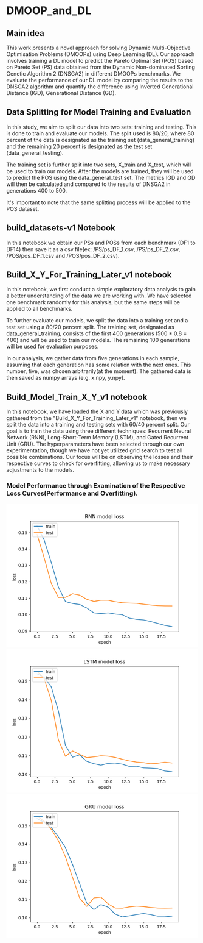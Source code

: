 # DMOOP_and_DL

## Main idea
This work presents a novel approach for solving Dynamic Multi-Objective Optimisation Problems (DMOOPs) using Deep Learning (DL). Our approach involves training a DL model to predict the Pareto Optimal Set (POS) based on Pareto Set (PS) data obtained from the Dynamic Non-dominated Sorting Genetic Algorithm 2 (DNSGA2) in different DMOOPs benchmarks. We evaluate the performance of our DL model by comparing the results to the DNSGA2 algorithm and quantify the difference using Inverted Generational Distance (IGD), Generational Distance (GD).

## Data Splitting for Model Training and Evaluation

In this study, we aim to split our data into two sets: training and testing. This is done to train and evaluate our models. The split used is 80/20, where 80 percent of the data is designated as the training set (data_general_training) and the remaining 20 percent is designated as the test set (data_general_testing).

The training set is further split into two sets, X_train and X_test, which will be used to train our models. After the models are trained, they will be used to predict the POS using the data_general_test set. The metrics IGD and GD will then be calculated and compared to the results of DNSGA2 in generations 400 to 500.

It's important to note that the same splitting process will be applied to the POS dataset.

## build_datasets-v1 Notebook
In this notebook we obtain our PSs and POSs from each benchmark (DF1 to DF14) then save it as a csv file(ex: /PS/ps_DF_1.csv, /PS/ps_DF_2.csv, /POS/pos_DF_1.csv and /POS/pos_DF_2.csv).

## Build_X_Y_For_Training_Later_v1 notebook
In this notebook, we first conduct a simple exploratory data analysis to gain a better understanding of the data we are working with. We have selected one benchmark randomly for this analysis, but the same steps will be applied to all benchmarks.

To further evaluate our models, we split the data into a training set and a test set using a 80/20 percent split. The training set, designated as data_general_training, consists of the first 400 generations (500 * 0.8 = 400) and will be used to train our models. The remaining 100 generations will be used for evaluation purposes.

In our analysis, we gather data from five generations in each sample, assuming that each generation has some relation with the next ones. This number, five, was chosen arbitrarily(at the moment). The gathered data is then saved as numpy arrays (e.g. x.npy, y.npy).

## Build_Model_Train_X_Y_v1 notebook
In this notebook, we have loaded the X and Y data which was previously gathered from the "Build_X_Y_For_Training_Later_v1" notebook, then we split the data into a training and testing sets with 60/40 percent split. Our goal is to train the data using three different techniques: Recurrent Neural Network (RNN), Long-Short-Term Memory (LSTM), and Gated Recurrent Unit (GRU). The hyperparameters have been selected through our own experimentation, though we have not yet utilized grid search to test all possible combinations. Our focus will be on observing the losses and their respective curves to check for overfitting, allowing us to make necessary adjustments to the models.

### Model Performance through Examination of the Respective Loss Curves(Performance and Overfitting).
![RNN_model_loss_70_30](https://github.com/ilyesBoukraa/DMOOP_and_DL/blob/main/performance/RNN_model_loss_60_40_5_gen.png)
![LSTM](https://github.com/ilyesBoukraa/DMOOP_and_DL/blob/main/performance/LSTM_model_loss_60_40_5_gen.png)
![GRU](https://github.com/ilyesBoukraa/DMOOP_and_DL/blob/main/performance/GRU_model_loss_60_40_5_gen.png)
